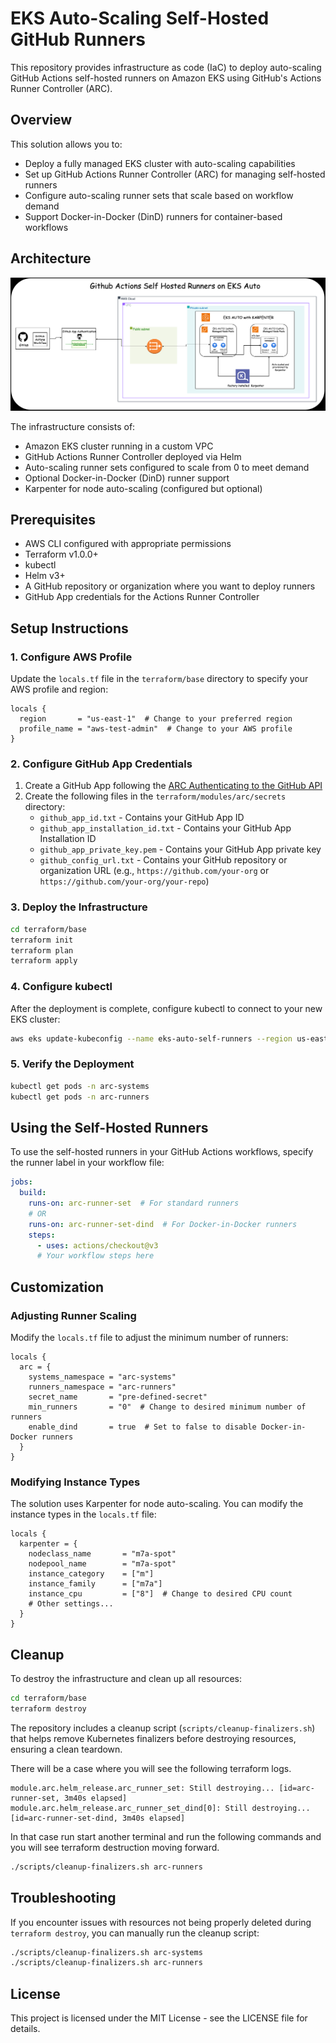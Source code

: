 # EKS Auto-Scaling Self-Hosted GitHub Runners

This repository provides infrastructure as code (IaC) to deploy auto-scaling GitHub Actions self-hosted runners on Amazon EKS using GitHub's Actions Runner Controller (ARC).

## Overview

This solution allows you to:
- Deploy a fully managed EKS cluster with auto-scaling capabilities
- Set up GitHub Actions Runner Controller (ARC) for managing self-hosted runners
- Configure auto-scaling runner sets that scale based on workflow demand
- Support Docker-in-Docker (DinD) runners for container-based workflows

## Architecture

![arch-image](./architecture/self-hosted-runner-eks-auto.png)

The infrastructure consists of:
- Amazon EKS cluster running in a custom VPC
- GitHub Actions Runner Controller deployed via Helm
- Auto-scaling runner sets configured to scale from 0 to meet demand
- Optional Docker-in-Docker (DinD) runner support
- Karpenter for node auto-scaling (configured but optional)

## Prerequisites

- AWS CLI configured with appropriate permissions
- Terraform v1.0.0+
- kubectl
- Helm v3+
- A GitHub repository or organization where you want to deploy runners
- GitHub App credentials for the Actions Runner Controller

## Setup Instructions

### 1. Configure AWS Profile

Update the `locals.tf` file in the `terraform/base` directory to specify your AWS profile and region:

```hcl
locals {
  region       = "us-east-1"  # Change to your preferred region
  profile_name = "aws-test-admin"  # Change to your AWS profile
}
```

### 2. Configure GitHub App Credentials

1. Create a GitHub App following the [ARC Authenticating to the GitHub API](https://docs.github.com/en/actions/hosting-your-own-runners/managing-self-hosted-runners-with-actions-runner-controller/authenticating-to-the-github-api#deploying-using-personal-access-token-classic-authentication)
2. Create the following files in the `terraform/modules/arc/secrets` directory:
   - `github_app_id.txt` - Contains your GitHub App ID
   - `github_app_installation_id.txt` - Contains your GitHub App Installation ID
   - `github_app_private_key.pem` - Contains your GitHub App private key
   - `github_config_url.txt` - Contains your GitHub repository or organization URL (e.g., `https://github.com/your-org` or `https://github.com/your-org/your-repo`)

### 3. Deploy the Infrastructure

```bash
cd terraform/base
terraform init
terraform plan
terraform apply
```

### 4. Configure kubectl

After the deployment is complete, configure kubectl to connect to your new EKS cluster:

```bash
aws eks update-kubeconfig --name eks-auto-self-runners --region us-east-1 --profile aws-test-admin
```

### 5. Verify the Deployment

```bash
kubectl get pods -n arc-systems
kubectl get pods -n arc-runners
```

## Using the Self-Hosted Runners

To use the self-hosted runners in your GitHub Actions workflows, specify the runner label in your workflow file:

```yaml
jobs:
  build:
    runs-on: arc-runner-set  # For standard runners
    # OR
    runs-on: arc-runner-set-dind  # For Docker-in-Docker runners
    steps:
      - uses: actions/checkout@v3
      # Your workflow steps here
```

## Customization

### Adjusting Runner Scaling

Modify the `locals.tf` file to adjust the minimum number of runners:

```hcl
locals {
  arc = {
    systems_namespace = "arc-systems"
    runners_namespace = "arc-runners"
    secret_name       = "pre-defined-secret"
    min_runners       = "0"  # Change to desired minimum number of runners
    enable_dind       = true  # Set to false to disable Docker-in-Docker runners
  }
}
```

### Modifying Instance Types

The solution uses Karpenter for node auto-scaling. You can modify the instance types in the `locals.tf` file:

```hcl
locals {
  karpenter = {
    nodeclass_name       = "m7a-spot"
    nodepool_name        = "m7a-spot"
    instance_category    = ["m"]
    instance_family      = ["m7a"]
    instance_cpu         = ["8"]  # Change to desired CPU count
    # Other settings...
  }
}
```

## Cleanup

To destroy the infrastructure and clean up all resources:

```bash
cd terraform/base
terraform destroy
```

The repository includes a cleanup script (`scripts/cleanup-finalizers.sh`) that helps remove Kubernetes finalizers before destroying resources, ensuring a clean teardown.

There will be a case where you will see the following terraform logs.

```hcl
module.arc.helm_release.arc_runner_set: Still destroying... [id=arc-runner-set, 3m40s elapsed]
module.arc.helm_release.arc_runner_set_dind[0]: Still destroying... [id=arc-runner-set-dind, 3m40s elapsed]
```

In that case run start another terminal and run the following commands and you will see terraform destruction moving forward.

```sh
./scripts/cleanup-finalizers.sh arc-runners
```

## Troubleshooting

If you encounter issues with resources not being properly deleted during `terraform destroy`, you can manually run the cleanup script:

```bash
./scripts/cleanup-finalizers.sh arc-systems
./scripts/cleanup-finalizers.sh arc-runners
```

## License

This project is licensed under the MIT License - see the LICENSE file for details.
